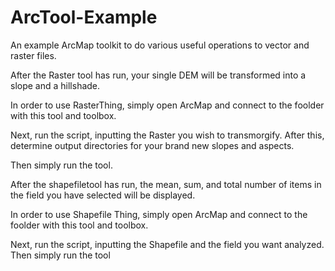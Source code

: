 # ArcTool-Example
An example ArcMap toolkit to do various useful operations to vector and raster files.


After the Raster tool has run, your single DEM will be transformed into a slope and a hillshade.

In order to use RasterThing, simply open ArcMap and connect to the foolder with this tool and toolbox. 

Next, run the script, inputting the Raster you wish to transmorgify. After this, determine output directories for your brand new slopes and aspects.


Then simply run the tool.





After the shapefiletool has run, the mean, sum, and total number of items in the field you have selected will be displayed. 

In order to use Shapefile Thing, simply open ArcMap and connect to the foolder with this tool and toolbox. 

Next, run the script, inputting the Shapefile and the field you want analyzed. Then simply run the tool
